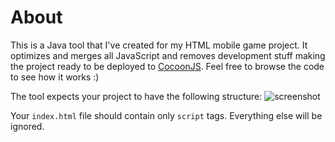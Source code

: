 # About

This is a Java tool that I've created for my HTML mobile game project. It optimizes and merges all JavaScript and removes development stuff making the project ready to be deployed to [CocoonJS](http://www.ludei.com/tech/cocoonjs). Feel free to browse the code to see how it works :)

The tool expects your project to have the following structure:
![screenshot](http://s18.postimage.org/5b8hdppa1/Screen_Shot_2013_02_18_at_12_17_11_PM.png)

Your `index.html` file should contain only `script` tags. Everything else will be ignored.
